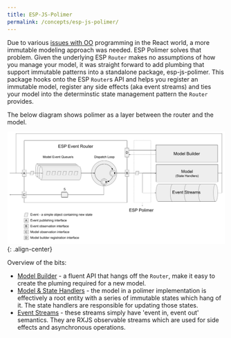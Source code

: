 ```yaml
---
title: ESP-JS-Polimer
permalink: /concepts/esp-js-polimer/
---
```


Due to various [issues with OO](../01-esp-js/04-oo-modeling.md#oo-woes) programming in the React world, a more immutable modeling approach was needed. 
ESP Polimer solves that problem. 
Given the underlying ESP `Router` makes no assumptions of how you manage your model, it was straight forward to add plumbing that support immutable patterns into a standalone package, esp-js-polimer.
This package hooks onto the ESP `Router`s API and helps you register an immutable model, register any side effects (aka event streams) and ties your model into the determinstic state management pattern the `Router` provides. 

The below diagram shows polimer as a layer between the router and the model.

![](../../../images/gslides-polimer-overview.png){: .align-center}

Overview of the bits:
* [Model Builder](./02-model-builder.md) - a fluent API that hangs off the `Router`, make it easy to create the pluming required for a new model.
* [Model & State Handlers](./03-state-handlers.md) - the model in a polimer implementation is effectively a root entity with a series of immutable states which hang of it. 
  The state handlers are responsible for updating those states.
* [Event Streams](./04-event-streams.md) - these streams simply have 'event in, event out' semantics. 
  They are RXJS observable streams which are used for side effects and asynchronous operations.   
